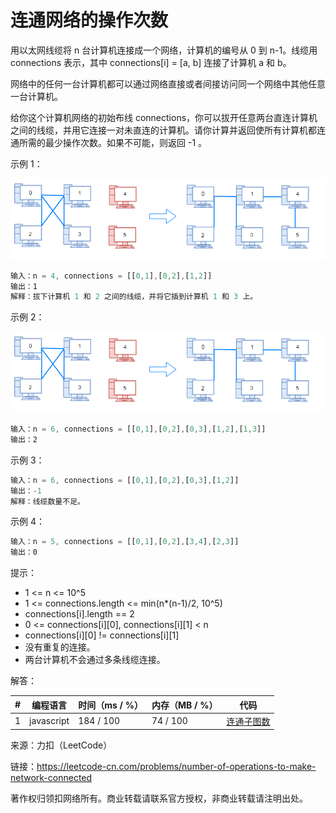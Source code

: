 # 连通网络的操作次数

用以太网线缆将 n 台计算机连接成一个网络，计算机的编号从 0 到 n-1。线缆用 connections 表示，其中 connections[i] = [a, b] 连接了计算机 a 和 b。

网络中的任何一台计算机都可以通过网络直接或者间接访问同一个网络中其他任意一台计算机。

给你这个计算机网络的初始布线 connections，你可以拔开任意两台直连计算机之间的线缆，并用它连接一对未直连的计算机。请你计算并返回使所有计算机都连通所需的最少操作次数。如果不可能，则返回 -1 。 

示例 1：

![示例1](./eg2.png)

``` javascript
输入：n = 4, connections = [[0,1],[0,2],[1,2]]
输出：1
解释：拔下计算机 1 和 2 之间的线缆，并将它插到计算机 1 和 3 上。
```

示例 2：

![示例2](./eg2.png)

``` javascript
输入：n = 6, connections = [[0,1],[0,2],[0,3],[1,2],[1,3]]
输出：2
```

示例 3：

``` javascript
输入：n = 6, connections = [[0,1],[0,2],[0,3],[1,2]]
输出：-1
解释：线缆数量不足。
```

示例 4：

``` javascript
输入：n = 5, connections = [[0,1],[0,2],[3,4],[2,3]]
输出：0
```

提示：

- 1 <= n <= 10^5
- 1 <= connections.length <= min(n*(n-1)/2, 10^5)
- connections[i].length == 2
- 0 <= connections[i][0], connections[i][1] < n
- connections[i][0] != connections[i][1]
- 没有重复的连接。
- 两台计算机不会通过多条线缆连接。

解答：

**#**|**编程语言**|**时间（ms / %）**|**内存（MB / %）**|**代码**
--|--|--|--|--
1|javascript|184 / 100|74 / 100|[连通子图数](./javascript/ac_v1.js)

来源：力扣（LeetCode）

链接：https://leetcode-cn.com/problems/number-of-operations-to-make-network-connected

著作权归领扣网络所有。商业转载请联系官方授权，非商业转载请注明出处。
